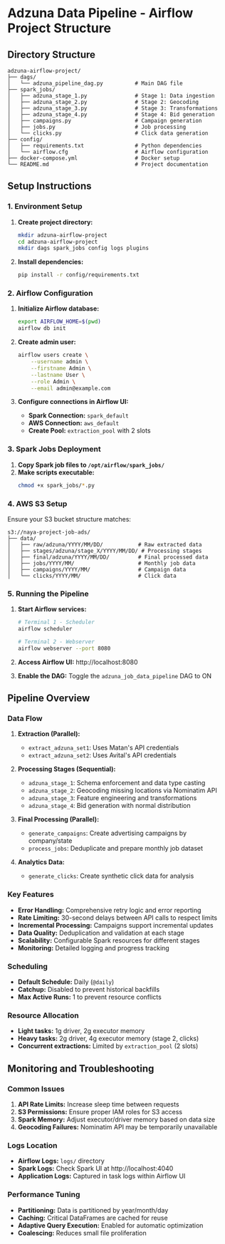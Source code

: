 # Adzuna Data Pipeline - Airflow Project Structure

## Directory Structure

```
adzuna-airflow-project/
├── dags/
│   └── adzuna_pipeline_dag.py          # Main DAG file
├── spark_jobs/
│   ├── adzuna_stage_1.py               # Stage 1: Data ingestion
│   ├── adzuna_stage_2.py               # Stage 2: Geocoding  
│   ├── adzuna_stage_3.py               # Stage 3: Transformations
│   ├── adzuna_stage_4.py               # Stage 4: Bid generation
│   ├── campaigns.py                    # Campaign generation
│   ├── jobs.py                         # Job processing
│   └── clicks.py                       # Click data generation
├── config/
│   ├── requirements.txt                # Python dependencies
│   └── airflow.cfg                     # Airflow configuration
├── docker-compose.yml                  # Docker setup
└── README.md                           # Project documentation
```

## Setup Instructions

### 1. Environment Setup

1. **Create project directory:**
   ```bash
   mkdir adzuna-airflow-project
   cd adzuna-airflow-project
   mkdir dags spark_jobs config logs plugins
   ```

2. **Install dependencies:**
   ```bash
   pip install -r config/requirements.txt
   ```

### 2. Airflow Configuration

1. **Initialize Airflow database:**
   ```bash
   export AIRFLOW_HOME=$(pwd)
   airflow db init
   ```

2. **Create admin user:**
   ```bash
   airflow users create \
       --username admin \
       --firstname Admin \
       --lastname User \
       --role Admin \
       --email admin@example.com
   ```

3. **Configure connections in Airflow UI:**
   - **Spark Connection:** `spark_default`
   - **AWS Connection:** `aws_default`
   - **Create Pool:** `extraction_pool` with 2 slots

### 3. Spark Jobs Deployment

1. **Copy Spark job files to `/opt/airflow/spark_jobs/`**
2. **Make scripts executable:**
   ```bash
   chmod +x spark_jobs/*.py
   ```

### 4. AWS S3 Setup

Ensure your S3 bucket structure matches:
```
s3://naya-project-job-ads/
├── data/
│   ├── raw/adzuna/YYYY/MM/DD/           # Raw extracted data
│   ├── stages/adzuna/stage_X/YYYY/MM/DD/ # Processing stages
│   ├── final/adzuna/YYYY/MM/DD/         # Final processed data
│   ├── jobs/YYYY/MM/                    # Monthly job data
│   ├── campaigns/YYYY/MM/               # Campaign data
│   └── clicks/YYYY/MM/                  # Click data
```

### 5. Running the Pipeline

1. **Start Airflow services:**
   ```bash
   # Terminal 1 - Scheduler
   airflow scheduler
   
   # Terminal 2 - Webserver  
   airflow webserver --port 8080
   ```

2. **Access Airflow UI:** http://localhost:8080

3. **Enable the DAG:** Toggle the `adzuna_job_data_pipeline` DAG to ON

## Pipeline Overview

### Data Flow

1. **Extraction (Parallel):**
   - `extract_adzuna_set1`: Uses Matan's API credentials
   - `extract_adzuna_set2`: Uses Avital's API credentials

2. **Processing Stages (Sequential):**
   - `adzuna_stage_1`: Schema enforcement and data type casting
   - `adzuna_stage_2`: Geocoding missing locations via Nominatim API
   - `adzuna_stage_3`: Feature engineering and transformations
   - `adzuna_stage_4`: Bid generation with normal distribution

3. **Final Processing (Parallel):**
   - `generate_campaigns`: Create advertising campaigns by company/state
   - `process_jobs`: Deduplicate and prepare monthly job dataset

4. **Analytics Data:**
   - `generate_clicks`: Create synthetic click data for analysis

### Key Features

- **Error Handling:** Comprehensive retry logic and error reporting
- **Rate Limiting:** 30-second delays between API calls to respect limits
- **Incremental Processing:** Campaigns support incremental updates
- **Data Quality:** Deduplication and validation at each stage
- **Scalability:** Configurable Spark resources for different stages
- **Monitoring:** Detailed logging and progress tracking

### Scheduling

- **Default Schedule:** Daily (`@daily`)
- **Catchup:** Disabled to prevent historical backfills
- **Max Active Runs:** 1 to prevent resource conflicts

### Resource Allocation

- **Light tasks:** 1g driver, 2g executor memory
- **Heavy tasks:** 2g driver, 4g executor memory (stage 2, clicks)
- **Concurrent extractions:** Limited by `extraction_pool` (2 slots)

## Monitoring and Troubleshooting

### Common Issues

1. **API Rate Limits:** Increase sleep time between requests
2. **S3 Permissions:** Ensure proper IAM roles for S3 access
3. **Spark Memory:** Adjust executor/driver memory based on data size
4. **Geocoding Failures:** Nominatim API may be temporarily unavailable

### Logs Location

- **Airflow Logs:** `logs/` directory
- **Spark Logs:** Check Spark UI at http://localhost:4040
- **Application Logs:** Captured in task logs within Airflow UI

### Performance Tuning

- **Partitioning:** Data is partitioned by year/month/day
- **Caching:** Critical DataFrames are cached for reuse
- **Adaptive Query Execution:** Enabled for automatic optimization
- **Coalescing:** Reduces small file proliferation